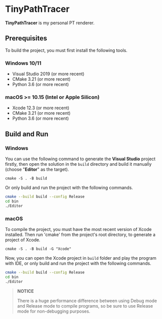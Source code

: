 # TinyPathTracer

**TinyPathTracer** is my personal PT renderer.

## Prerequisites

To build the project, you must first install the following tools.

### Windows 10/11
- Visual Studio 2019 (or more recent)
- CMake 3.21 (or more recent)
- Python 3.6 (or more recent)

### macOS >= 10.15 (Intel or Apple Silicon)
- Xcode 12.3 (or more recent)
- CMake 3.21 (or more recent)
- Python 3.6 (or more recent)

## Build and Run

### Windows
You can use the following command to generate the **Visual Studio** project firstly, then open the solution in the `build` directory and build it manually (choose "**Editor**" as the target).
```shell
cmake -S . -B build
```

Or only build and run the project with the following commands.

```sh
cmake --build build --config Release
cd bin
./Editor
```

### macOS

To compile the project, you must have the most recent version of Xcode installed.
Then run 'cmake' from the project's root directory, to generate a project of Xcode.

```shell
cmake -S . -B build -G "Xcode"
```
Now, you can open the Xcode project in `build` folder and play the program with IDE, or only build and run the project with the following commands.
```sh
cmake --build build --config Release
cd bin
./Editor
```

> **NOTICE**
>
> There is a huge performance difference between using Debug mode and Release mode to compile programs, so be sure to use Release mode for non-debugging purposes.
